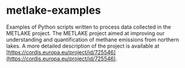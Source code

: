 # metlake-examples
Examples of Python scripts written to process data collected in the METLAKE project.
The METLAKE project aimed at improving our understanding and quantification of methane emissions from northern lakes. A more detailed description of the project is available at [https://cordis.europa.eu/project/id/725546](https://cordis.europa.eu/project/id/725546).
